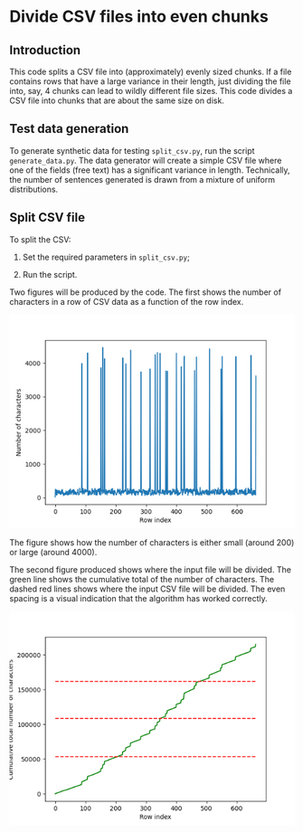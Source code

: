 # Divide CSV files into even chunks

## Introduction

This code splits a CSV file into (approximately) evenly sized chunks. If a file contains rows that have a large variance in their length, just dividing the file into, say, 4 chunks can lead to wildly different file sizes. This code divides a CSV file into chunks that are about the same size on disk.

## Test data generation

To generate synthetic data for testing `split_csv.py`, run the script `generate_data.py`. The data generator will create a simple CSV file where one of the fields (free text) has a significant variance in length. Technically, the number of sentences generated is drawn from a mixture of uniform distributions.

## Split CSV file

To split the CSV:

1. Set the required parameters in `split_csv.py`;

2. Run the script.

Two figures will be produced by the code. The first shows the number of characters in a row of CSV data as a function of the row index.

![](doc_lengths.png)

The figure shows how the number of characters is either small (around 200) or large (around 4000).

The second figure produced shows where the input file will be divided. The green line shows the cumulative total of the number of characters. The dashed red lines shows where the input CSV file will be divided. The even spacing is a visual indication that the algorithm has worked correctly.

![](break_points.png)
